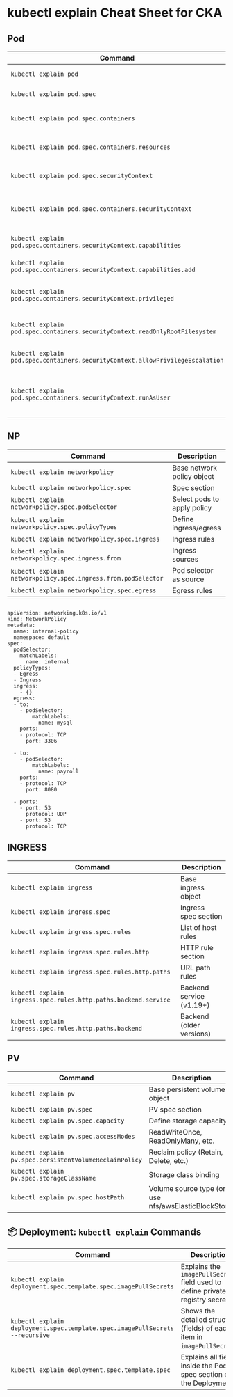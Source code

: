 
# kubectl explain Cheat Sheet for CKA

## Pod

| Command                                                                                     | Description                                            |
|---------------------------------------------------------------------------------------------|--------------------------------------------------------|
| `kubectl explain pod`                                                                       | Base pod object                                        |
| `kubectl explain pod.spec`                                                                  | Pod spec section                                       |
| `kubectl explain pod.spec.containers`                                                       | Container array definition                             |
| `kubectl explain pod.spec.containers.resources`                                             | Resource limits and requests                           |
| `kubectl explain pod.spec.securityContext`                                                  | Pod-level security context                             |
| `kubectl explain pod.spec.containers.securityContext`                                       | Container-level security context                       |
| `kubectl explain pod.spec.containers.securityContext.capabilities`                          | Linux capabilities section                             |
| `kubectl explain pod.spec.containers.securityContext.capabilities.add`                      | Capabilities to add                                    |
| `kubectl explain pod.spec.containers.securityContext.privileged`                            | Run container in privileged mode                       |
| `kubectl explain pod.spec.containers.securityContext.readOnlyRootFilesystem`                | Mount root FS as read-only                             |
| `kubectl explain pod.spec.containers.securityContext.allowPrivilegeEscalation`              | Prevent privilege escalation                           |
| `kubectl explain pod.spec.containers.securityContext.runAsUser`                             | Run container with specific UID                        |



## NP

| Command                                                                                     | Description                                            |
|---------------------------------------------------------------------------------------------|--------------------------------------------------------|
| `kubectl explain networkpolicy`                                                             | Base network policy object                             |
| `kubectl explain networkpolicy.spec`                                                        | Spec section                                           |
| `kubectl explain networkpolicy.spec.podSelector`                                            | Select pods to apply policy                            |
| `kubectl explain networkpolicy.spec.policyTypes`                                            | Define ingress/egress                                  |
| `kubectl explain networkpolicy.spec.ingress`                                                | Ingress rules                                          |
| `kubectl explain networkpolicy.spec.ingress.from`                                           | Ingress sources                                        |
| `kubectl explain networkpolicy.spec.ingress.from.podSelector`                               | Pod selector as source                                 |
| `kubectl explain networkpolicy.spec.egress`                                                 | Egress rules                                           |

```

apiVersion: networking.k8s.io/v1
kind: NetworkPolicy
metadata:
  name: internal-policy
  namespace: default
spec:
  podSelector:
    matchLabels:
      name: internal
  policyTypes:
  - Egress
  - Ingress
  ingress:
    - {}
  egress:
  - to:
    - podSelector:
        matchLabels:
          name: mysql
    ports:
    - protocol: TCP
      port: 3306

  - to:
    - podSelector:
        matchLabels:
          name: payroll
    ports:
    - protocol: TCP
      port: 8080

  - ports:
    - port: 53
      protocol: UDP
    - port: 53
      protocol: TCP

```


## INGRESS

| Command                                                                                     | Description                                            |
|---------------------------------------------------------------------------------------------|--------------------------------------------------------|
| `kubectl explain ingress`                                                                   | Base ingress object                                    |
| `kubectl explain ingress.spec`                                                              | Ingress spec section                                   |
| `kubectl explain ingress.spec.rules`                                                        | List of host rules                                     |
| `kubectl explain ingress.spec.rules.http`                                                   | HTTP rule section                                      |
| `kubectl explain ingress.spec.rules.http.paths`                                             | URL path rules                                         |
| `kubectl explain ingress.spec.rules.http.paths.backend.service`                             | Backend service (v1.19+)                               |
| `kubectl explain ingress.spec.rules.http.paths.backend`                                     | Backend (older versions)                               |

## PV

| Command                                                                                     | Description                                            |
|---------------------------------------------------------------------------------------------|--------------------------------------------------------|
| `kubectl explain pv`                                                                        | Base persistent volume object                          |
| `kubectl explain pv.spec`                                                                   | PV spec section                                        |
| `kubectl explain pv.spec.capacity`                                                          | Define storage capacity                                |
| `kubectl explain pv.spec.accessModes`                                                       | ReadWriteOnce, ReadOnlyMany, etc.                      |
| `kubectl explain pv.spec.persistentVolumeReclaimPolicy`                                     | Reclaim policy (Retain, Delete, etc.)                  |
| `kubectl explain pv.spec.storageClassName`                                                  | Storage class binding                                  |
| `kubectl explain pv.spec.hostPath`                                                          | Volume source type (or use nfs/awsElasticBlockStore)   |


## 📦 Deployment: `kubectl explain` Commands

| Command                                                                                     | Description                                                                 |
|---------------------------------------------------------------------------------------------|-----------------------------------------------------------------------------|
| `kubectl explain deployment.spec.template.spec.imagePullSecrets`                            | Explains the `imagePullSecrets` field used to define private registry secrets. |
| `kubectl explain deployment.spec.template.spec.imagePullSecrets --recursive`                | Shows the detailed structure (fields) of each item in `imagePullSecrets`.   |
| `kubectl explain deployment.spec.template.spec`                                              | Explains all fields inside the Pod spec section of the Deployment.          |

